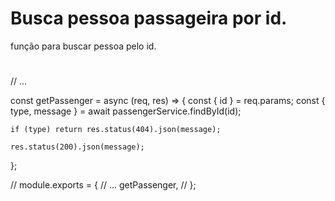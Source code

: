 # Busca pessoa passageira por id.

função para buscar pessoa pelo id.

#
  // ...

  const getPassenger = async (req, res) => {
    const { id } = req.params;
    const { type, message } = await passengerService.findById(id);

    if (type) return res.status(404).json(message);

    res.status(200).json(message);
  };

  // module.exports = {
  // ...
      getPassenger,
  // };
#


